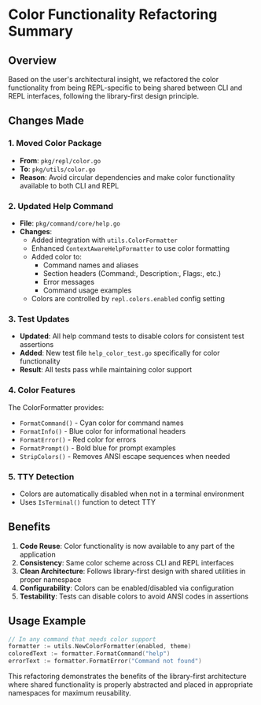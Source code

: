 # Color Functionality Refactoring Summary

## Overview
Based on the user's architectural insight, we refactored the color functionality from being REPL-specific to being shared between CLI and REPL interfaces, following the library-first design principle.

## Changes Made

### 1. Moved Color Package
- **From**: `pkg/repl/color.go`
- **To**: `pkg/utils/color.go`
- **Reason**: Avoid circular dependencies and make color functionality available to both CLI and REPL

### 2. Updated Help Command
- **File**: `pkg/command/core/help.go`
- **Changes**:
  - Added integration with `utils.ColorFormatter`
  - Enhanced `ContextAwareHelpFormatter` to use color formatting
  - Added color to:
    - Command names and aliases
    - Section headers (Command:, Description:, Flags:, etc.)
    - Error messages
    - Command usage examples
  - Colors are controlled by `repl.colors.enabled` config setting

### 3. Test Updates
- **Updated**: All help command tests to disable colors for consistent test assertions
- **Added**: New test file `help_color_test.go` specifically for color functionality
- **Result**: All tests pass while maintaining color support

### 4. Color Features
The ColorFormatter provides:
- `FormatCommand()` - Cyan color for command names
- `FormatInfo()` - Blue color for informational headers
- `FormatError()` - Red color for errors
- `FormatPrompt()` - Bold blue for prompt examples
- `StripColors()` - Removes ANSI escape sequences when needed

### 5. TTY Detection
- Colors are automatically disabled when not in a terminal environment
- Uses `IsTerminal()` function to detect TTY

## Benefits

1. **Code Reuse**: Color functionality is now available to any part of the application
2. **Consistency**: Same color scheme across CLI and REPL interfaces
3. **Clean Architecture**: Follows library-first design with shared utilities in proper namespace
4. **Configurability**: Colors can be enabled/disabled via configuration
5. **Testability**: Tests can disable colors to avoid ANSI codes in assertions

## Usage Example

```go
// In any command that needs color support
formatter := utils.NewColorFormatter(enabled, theme)
coloredText := formatter.FormatCommand("help")
errorText := formatter.FormatError("Command not found")
```

This refactoring demonstrates the benefits of the library-first architecture where shared functionality is properly abstracted and placed in appropriate namespaces for maximum reusability.